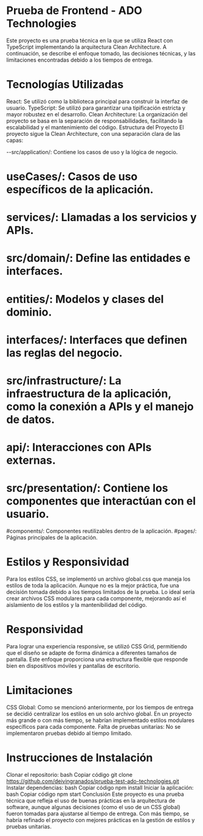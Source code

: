 
# Prueba de Frontend - ADO Technologies
Este proyecto es una prueba técnica en la que se utiliza React con TypeScript implementando la arquitectura Clean Architecture. A continuación, se describe el enfoque tomado, las decisiones técnicas, y las limitaciones encontradas debido a los tiempos de entrega.

# Tecnologías Utilizadas
React: Se utilizó como la biblioteca principal para construir la interfaz de usuario.
TypeScript: Se utilizó para garantizar una tipificación estricta y mayor robustez en el desarrollo.
Clean Architecture: La organización del proyecto se basa en la separación de responsabilidades, facilitando la escalabilidad y el mantenimiento del código.
Estructura del Proyecto
El proyecto sigue la Clean Architecture, con una separación clara de las capas:

--src/application/: Contiene los casos de uso y la lógica de negocio.
# useCases/: Casos de uso específicos de la aplicación.
# services/: Llamadas a los servicios y APIs.
# src/domain/: Define las entidades e interfaces.
# entities/: Modelos y clases del dominio.
# interfaces/: Interfaces que definen las reglas del negocio.
# src/infrastructure/: La infraestructura de la aplicación, como la conexión a APIs y el manejo de datos.
# api/: Interacciones con APIs externas.
# src/presentation/: Contiene los componentes que interactúan con el usuario.
#components/: Componentes reutilizables dentro de la aplicación.
#pages/: Páginas principales de la aplicación.
# Estilos y Responsividad
Para los estilos CSS, se implementó un archivo global.css que maneja los estilos de toda la aplicación. Aunque no es la mejor práctica, fue una decisión tomada debido a los tiempos limitados de la prueba. Lo ideal sería crear archivos CSS modulares para cada componente, mejorando así el aislamiento de los estilos y la mantenibilidad del código.

# Responsividad
Para lograr una experiencia responsive, se utilizó CSS Grid, permitiendo que el diseño se adapte de forma dinámica a diferentes tamaños de pantalla. Este enfoque proporciona una estructura flexible que responde bien en dispositivos móviles y pantallas de escritorio.

# Limitaciones
CSS Global: Como se mencionó anteriormente, por los tiempos de entrega se decidió centralizar los estilos en un solo archivo global. En un proyecto más grande o con más tiempo, se habrían implementado estilos modulares específicos para cada componente.
Falta de pruebas unitarias: No se implementaron pruebas debido al tiempo limitado.
# Instrucciones de Instalación
Clonar el repositorio:
bash
Copiar código
git clone https://github.com/deivingranados/prueba-test-ado-technologies.git
Instalar dependencias:
bash
Copiar código
npm install
Iniciar la aplicación:
bash
Copiar código
npm start
Conclusión
Este proyecto es una prueba técnica que refleja el uso de buenas prácticas en la arquitectura de software, aunque algunas decisiones (como el uso de un CSS global) fueron tomadas para ajustarse al tiempo de entrega. Con más tiempo, se habría refinado el proyecto con mejores prácticas en la gestión de estilos y pruebas unitarias.

